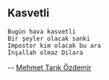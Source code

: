 ## Kasvetli

````
Bugün hava kasvetli
Bir şeyler olacak sanki
Impostor kim olacak bu ara
İnşallah olmaz Dilara
````

-- [Mehmet Tarık Özdemir](https://github.com/tarikozdemir)
